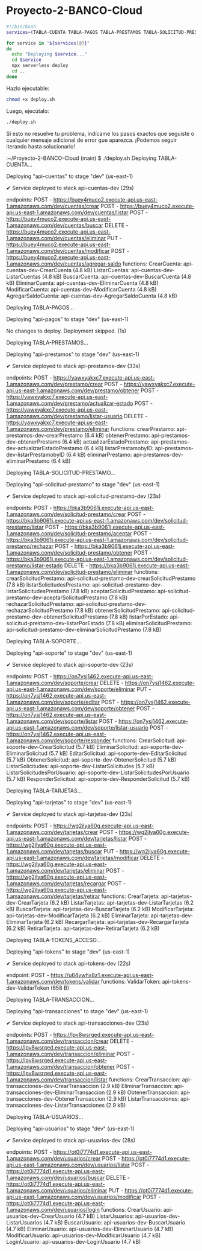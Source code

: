 # Proyecto-2-BANCO-Cloud

   ```bash
   #!/bin/bash
   services=(TABLA-CUENTA TABLA-PAGOS TABLA-PRESTAMOS TABLA-SOLICITUD-PRESTAMO TABLA-SOPORTE TABLA-TARJETAS TABLA-TOKENS_ACCESO TABLA-TRANSACCION TABLA-USUARIOS)

   for service in "${services[@]}"
   do
     echo "Deploying $service..."
     cd $service
     npx serverless deploy
     cd ..
   done
   ```

   Hazlo ejecutable:
   ```bash
   chmod +x deploy.sh
   ```

   Luego, ejecútalo:
   ```bash
   ./deploy.sh
   ```

Si esto no resuelve tu problema, indícame los pasos exactos que seguiste o cualquier mensaje adicional de error que aparezca. ¡Podemos seguir iterando hasta solucionarlo!


:~/Proyecto-2-BANCO-Cloud (main) $ ./deploy.sh
Deploying TABLA-CUENTA...

Deploying "api-cuentas" to stage "dev" (us-east-1)

✔ Service deployed to stack api-cuentas-dev (29s)

endpoints:
  POST - https://buey4muco2.execute-api.us-east-1.amazonaws.com/dev/cuentas/crear
  POST - https://buey4muco2.execute-api.us-east-1.amazonaws.com/dev/cuentas/listar
  POST - https://buey4muco2.execute-api.us-east-1.amazonaws.com/dev/cuentas/buscar
  DELETE - https://buey4muco2.execute-api.us-east-1.amazonaws.com/dev/cuentas/eliminar
  PUT - https://buey4muco2.execute-api.us-east-1.amazonaws.com/dev/cuentas/modificar
  POST - https://buey4muco2.execute-api.us-east-1.amazonaws.com/dev/cuentas/agregar-saldo
functions:
  CrearCuenta: api-cuentas-dev-CrearCuenta (4.8 kB)
  ListarCuentas: api-cuentas-dev-ListarCuentas (4.8 kB)
  BuscarCuenta: api-cuentas-dev-BuscarCuenta (4.8 kB)
  EliminarCuenta: api-cuentas-dev-EliminarCuenta (4.8 kB)
  ModificarCuenta: api-cuentas-dev-ModificarCuenta (4.8 kB)
  AgregarSaldoCuenta: api-cuentas-dev-AgregarSaldoCuenta (4.8 kB)

Deploying TABLA-PAGOS...

Deploying "api-pagos" to stage "dev" (us-east-1)

No changes to deploy. Deployment skipped. (1s)

Deploying TABLA-PRESTAMOS...

Deploying "api-prestamos" to stage "dev" (us-east-1)

✔ Service deployed to stack api-prestamos-dev (33s)

endpoints:
  POST - https://yawxyakxc7.execute-api.us-east-1.amazonaws.com/dev/prestamo/crear
  POST - https://yawxyakxc7.execute-api.us-east-1.amazonaws.com/dev/prestamo/obtener
  POST - https://yawxyakxc7.execute-api.us-east-1.amazonaws.com/dev/prestamo/actualizar-estado
  POST - https://yawxyakxc7.execute-api.us-east-1.amazonaws.com/dev/prestamo/listar-usuario
  DELETE - https://yawxyakxc7.execute-api.us-east-1.amazonaws.com/dev/prestamo/eliminar
functions:
  crearPrestamo: api-prestamos-dev-crearPrestamo (6.4 kB)
  obtenerPrestamo: api-prestamos-dev-obtenerPrestamo (6.4 kB)
  actualizarEstadoPrestamo: api-prestamos-dev-actualizarEstadoPrestamo (6.4 kB)
  listarPrestamobyID: api-prestamos-dev-listarPrestamobyID (6.4 kB)
  eliminarPrestamo: api-prestamos-dev-eliminarPrestamo (6.4 kB)

Deploying TABLA-SOLICITUD-PRESTAMO...

Deploying "api-solicitud-prestamo" to stage "dev" (us-east-1)

✔ Service deployed to stack api-solicitud-prestamo-dev (23s)

endpoints:
  POST - https://bka3b9061j.execute-api.us-east-1.amazonaws.com/dev/solicitud-prestamo/crear
  POST - https://bka3b9061j.execute-api.us-east-1.amazonaws.com/dev/solicitud-prestamo/listar
  POST - https://bka3b9061j.execute-api.us-east-1.amazonaws.com/dev/solicitud-prestamo/aceptar
  POST - https://bka3b9061j.execute-api.us-east-1.amazonaws.com/dev/solicitud-prestamo/rechazar
  POST - https://bka3b9061j.execute-api.us-east-1.amazonaws.com/dev/solicitud-prestamo/obtener
  POST - https://bka3b9061j.execute-api.us-east-1.amazonaws.com/dev/solicitud-prestamo/listar-estado
  DELETE - https://bka3b9061j.execute-api.us-east-1.amazonaws.com/dev/solicitud-prestamo/eliminar
functions:
  crearSolicitudPrestamo: api-solicitud-prestamo-dev-crearSolicitudPrestamo (7.8 kB)
  listarSolicitudesPrestamo: api-solicitud-prestamo-dev-listarSolicitudesPrestamo (7.8 kB)
  aceptarSolicitudPrestamo: api-solicitud-prestamo-dev-aceptarSolicitudPrestamo (7.8 kB)
  rechazarSolicitudPrestamo: api-solicitud-prestamo-dev-rechazarSolicitudPrestamo (7.8 kB)
  obtenerSolicitudPrestamo: api-solicitud-prestamo-dev-obtenerSolicitudPrestamo (7.8 kB)
  listarPorEstado: api-solicitud-prestamo-dev-listarPorEstado (7.8 kB)
  eliminarSolicitudPrestamo: api-solicitud-prestamo-dev-eliminarSolicitudPrestamo (7.8 kB)

Deploying TABLA-SOPORTE...

Deploying "api-soporte" to stage "dev" (us-east-1)

✔ Service deployed to stack api-soporte-dev (23s)

endpoints:
  POST - https://on7ysj1462.execute-api.us-east-1.amazonaws.com/dev/soporte/crear
  DELETE - https://on7ysj1462.execute-api.us-east-1.amazonaws.com/dev/soporte/eliminar
  PUT - https://on7ysj1462.execute-api.us-east-1.amazonaws.com/dev/soporte/editar
  POST - https://on7ysj1462.execute-api.us-east-1.amazonaws.com/dev/soporte/obtener
  POST - https://on7ysj1462.execute-api.us-east-1.amazonaws.com/dev/soporte/listar
  POST - https://on7ysj1462.execute-api.us-east-1.amazonaws.com/dev/soporte/listar-usuario
  POST - https://on7ysj1462.execute-api.us-east-1.amazonaws.com/dev/soporte/responder
functions:
  CrearSolicitud: api-soporte-dev-CrearSolicitud (5.7 kB)
  EliminarSolicitud: api-soporte-dev-EliminarSolicitud (5.7 kB)
  EditarSolicitud: api-soporte-dev-EditarSolicitud (5.7 kB)
  ObtenerSolicitud: api-soporte-dev-ObtenerSolicitud (5.7 kB)
  ListarSolicitudes: api-soporte-dev-ListarSolicitudes (5.7 kB)
  ListarSolicitudesPorUsuario: api-soporte-dev-ListarSolicitudesPorUsuario (5.7 kB)
  ResponderSolicitud: api-soporte-dev-ResponderSolicitud (5.7 kB)

Deploying TABLA-TARJETAS...

Deploying "api-tarjetas" to stage "dev" (us-east-1)

✔ Service deployed to stack api-tarjetas-dev (23s)

endpoints:
  POST - https://wg2jlya60g.execute-api.us-east-1.amazonaws.com/dev/tarjetas/crear
  POST - https://wg2jlya60g.execute-api.us-east-1.amazonaws.com/dev/tarjetas/listar
  POST - https://wg2jlya60g.execute-api.us-east-1.amazonaws.com/dev/tarjetas/buscar
  PUT - https://wg2jlya60g.execute-api.us-east-1.amazonaws.com/dev/tarjetas/modificar
  DELETE - https://wg2jlya60g.execute-api.us-east-1.amazonaws.com/dev/tarjetas/eliminar
  POST - https://wg2jlya60g.execute-api.us-east-1.amazonaws.com/dev/tarjetas/recargar
  POST - https://wg2jlya60g.execute-api.us-east-1.amazonaws.com/dev/tarjetas/retirar
functions:
  CrearTarjeta: api-tarjetas-dev-CrearTarjeta (6.2 kB)
  ListarTarjetas: api-tarjetas-dev-ListarTarjetas (6.2 kB)
  BuscarTarjeta: api-tarjetas-dev-BuscarTarjeta (6.2 kB)
  ModificarTarjeta: api-tarjetas-dev-ModificarTarjeta (6.2 kB)
  EliminarTarjeta: api-tarjetas-dev-EliminarTarjeta (6.2 kB)
  RecargarTarjeta: api-tarjetas-dev-RecargarTarjeta (6.2 kB)
  RetirarTarjeta: api-tarjetas-dev-RetirarTarjeta (6.2 kB)

Deploying TABLA-TOKENS_ACCESO...

Deploying "api-tokens" to stage "dev" (us-east-1)

✔ Service deployed to stack api-tokens-dev (22s)

endpoint: POST - https://u64vwhx8z1.execute-api.us-east-1.amazonaws.com/dev/tokens/validar
functions:
  ValidarToken: api-tokens-dev-ValidarToken (658 B)

Deploying TABLA-TRANSACCION...

Deploying "api-transacciones" to stage "dev" (us-east-1)

✔ Service deployed to stack api-transacciones-dev (23s)

endpoints:
  POST - https://lpv8wsrqed.execute-api.us-east-1.amazonaws.com/dev/transaccion/crear
  DELETE - https://lpv8wsrqed.execute-api.us-east-1.amazonaws.com/dev/transaccion/eliminar
  POST - https://lpv8wsrqed.execute-api.us-east-1.amazonaws.com/dev/transaccion/obtener
  POST - https://lpv8wsrqed.execute-api.us-east-1.amazonaws.com/dev/transaccion/listar
functions:
  CrearTransaccion: api-transacciones-dev-CrearTransaccion (2.9 kB)
  EliminarTransaccion: api-transacciones-dev-EliminarTransaccion (2.9 kB)
  ObtenerTransaccion: api-transacciones-dev-ObtenerTransaccion (2.9 kB)
  ListarTransacciones: api-transacciones-dev-ListarTransacciones (2.9 kB)

Deploying TABLA-USUARIOS...

Deploying "api-usuarios" to stage "dev" (us-east-1)

✔ Service deployed to stack api-usuarios-dev (28s)

endpoints:
  POST - https://ot0i7774d1.execute-api.us-east-1.amazonaws.com/dev/usuarios/crear
  POST - https://ot0i7774d1.execute-api.us-east-1.amazonaws.com/dev/usuarios/listar
  POST - https://ot0i7774d1.execute-api.us-east-1.amazonaws.com/dev/usuarios/buscar
  DELETE - https://ot0i7774d1.execute-api.us-east-1.amazonaws.com/dev/usuarios/eliminar
  PUT - https://ot0i7774d1.execute-api.us-east-1.amazonaws.com/dev/usuarios/modificar
  POST - https://ot0i7774d1.execute-api.us-east-1.amazonaws.com/dev/usuarios/login
functions:
  CrearUsuario: api-usuarios-dev-CrearUsuario (4.7 kB)
  ListarUsuarios: api-usuarios-dev-ListarUsuarios (4.7 kB)
  BuscarUsuario: api-usuarios-dev-BuscarUsuario (4.7 kB)
  EliminarUsuario: api-usuarios-dev-EliminarUsuario (4.7 kB)
  ModificarUsuario: api-usuarios-dev-ModificarUsuario (4.7 kB)
  LoginUsuario: api-usuarios-dev-LoginUsuario (4.7 kB)
